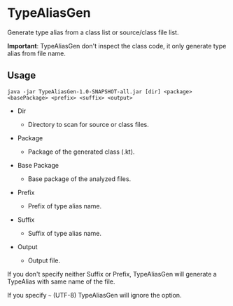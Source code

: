 # TypeAliasGen

Generate type alias from a class list or source/class file list.

**Important**: TypeAliasGen don't inspect the class code, it only generate type alias from file name.

## Usage

`java -jar TypeAliasGen-1.0-SNAPSHOT-all.jar [dir] <package> <basePackage> <prefix> <suffix> <output>`

- Dir
  - Directory to scan for source or class files.

- Package
  - Package of the generated class (.kt).

- Base Package
  - Base package of the analyzed files.

- Prefix
  - Prefix of type alias name.

- Suffix
  - Suffix of type alias name.

- Output
  - Output file.

If you don't specify neither Suffix or Prefix, TypeAliasGen will generate a TypeAlias with same name of the file.

If you specify `~` (UTF-8) TypeAliasGen will ignore the option.